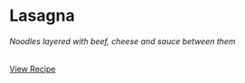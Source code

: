 Lasagna
===
###### Noodles layered with beef, cheese and sauce between them
<a target="_blank" href="https://www.delish.com/cooking/recipe-ideas/recipes/a51337/classic-lasagna-recipe/" class="btn btn-primary">View Recipe</a>
